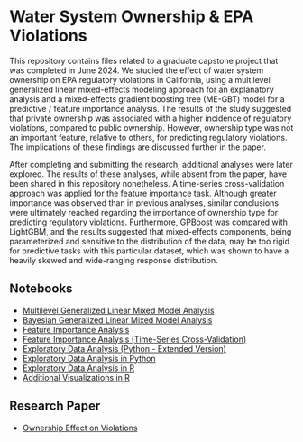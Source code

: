 # Water System Ownership & EPA Violations

This repository contains files related to a graduate capstone project that was completed in June 2024. We studied the effect of water system ownership on EPA regulatory violations in California, using a multilevel generalized linear mixed-effects modeling approach for an explanatory analysis and a mixed-effects gradient boosting tree (ME-GBT) model for a predictive / feature importance analysis. The results of the study suggested that private ownership was associated with a higher incidence of regulatory violations, compared to public ownership. However, ownership type was not an important feature, relative to others, for predicting regulatory violations. The implications of these findings are discussed further in the paper.

After completing and submitting the research, additional analyses were later explored. The results of these analyses, while absent from the paper, have been shared in this repository nonetheless. A time-series cross-validation approach was applied for the feature importance task. Although greater importance was observed than in previous analyses, similar conclusions were ultimately reached regarding the importance of ownership type for predicting regulatory violations. Furthermore, GPBoost was compared with LightGBM, and the results suggested that mixed-effects components, being parameterized and sensitive to the distribution of the data, may be too rigid for predictive tasks with this particular dataset, which was shown to have a heavily skewed and wide-ranging response distribution.

## Notebooks
- [Multilevel Generalized Linear Mixed Model Analysis](water_quality_multilevel_glmm.ipynb)
- [Bayesian Generalized Linear Mixed Model Analysis](water_quality_bayesian_glmm.ipynb)
- [Feature Importance Analysis](water_quality_feature_importance.ipynb)
- [Feature Importance Analysis (Time-Series Cross-Validation)](water_quality_feature_importance_ts.ipynb)
- [Exploratory Data Analysis (Python - Extended Version)](water_quality_EDA.ipynb)
- [Exploratory Data Analysis in Python](water_quality_EDA_in_python.ipynb)
- [Exploratory Data Analysis in R](water_quality_EDA_in_R.ipynb)
- [Additional Visualizations in R](water_quality_other_viz_in_R.ipynb)

## Research Paper
- [Ownership Effect on Violations](ownership_effect_on_violations.pdf)
